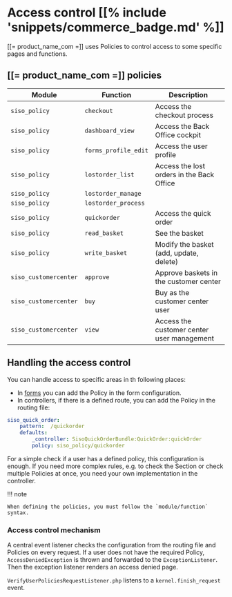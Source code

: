 # Access control [[% include 'snippets/commerce_badge.md' %]]

[[= product_name_com =]] uses Policies to control access to some specific pages and functions.

## [[= product_name_com =]] policies

|Module|Function|Description|
|--- |--- |--- |
|`siso_policy`|`checkout`|Access the checkout process|
|`siso_policy`|`dashboard_view`|Access the Back Office cockpit|
|`siso_policy`|`forms_profile_edit`|Access the user profile|
|`siso_policy`|`lostorder_list`|Access the lost orders in the Back Office|
|`siso_policy`|`lostorder_manage`||
|`siso_policy`|`lostorder_process`||
|`siso_policy`|`quickorder`|Access the quick order|
|`siso_policy`|`read_basket`|See the basket|
|`siso_policy`|`write_basket`|Modify the basket (add, update, delete)|
|`siso_customercenter`|`approve`|Approve baskets in the customer center|
|`siso_customercenter`|`buy`|Buy as the customer center user|
|`siso_customercenter`|`view`|Access the customer center user management|

## Handling the access control

You can handle access to specific areas in th following places:

- In [forms](../forms/forms.md) you can add the Policy in the form configuration. 
- In controllers, if there is a defined route, you can add the Policy in the routing file:

``` yaml
siso_quick_order:
    pattern:  /quickorder
    defaults:
        _controller: SisoQuickOrderBundle:QuickOrder:quickOrder
        policy: siso_policy/quickorder
```

For a simple check if a user has a defined policy, this configuration is enough.
If you need more complex rules, e.g. to check the Section or check multiple Policies at once,
you need your own implementation in the controller.

!!! note

    When defining the policies, you must follow the `module/function` syntax.

### Access control mechanism

A central event listener checks the configuration from the routing file and Policies on every request.
If a user does not have the required Policy, `AccessDeniedException` is thrown and forwarded to the `ExceptionListener`.
Then the exception listener renders an access denied page.

`VerifyUserPoliciesRequestListener.php` listens to a `kernel.finish_request` event.
